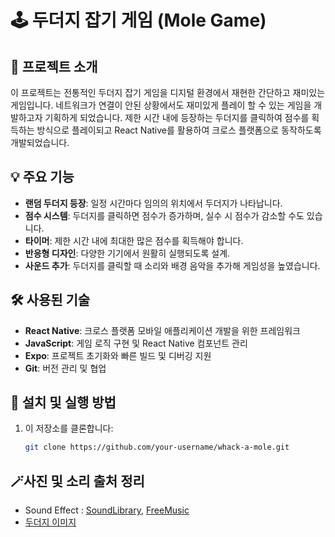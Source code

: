 # 🕹️ 두더지 잡기 게임 (Mole Game)

## 📜 프로젝트 소개
이 프로젝트는 전통적인 두더지 잡기 게임을 디지털 환경에서 재현한 간단하고 재미있는 게임입니다. 네트워크가 연결이 안된 상황에서도 재미있게 플레이 할 수 있는 게임을 개발하고자 기획하게 되었습니다. 제한 시간 내에 등장하는 두더지를 클릭하여 점수를 획득하는 방식으로 플레이되고 React Native를 활용하여 크로스 플랫폼으로 동작하도록 개발되었습니다.

## 💡 주요 기능
- **랜덤 두더지 등장**: 일정 시간마다 임의의 위치에서 두더지가 나타납니다.
- **점수 시스템**: 두더지를 클릭하면 점수가 증가하며, 실수 시 점수가 감소할 수도 있습니다.
- **타이머**: 제한 시간 내에 최대한 많은 점수를 획득해야 합니다.
- **반응형 디자인**: 다양한 기기에서 원활히 실행되도록 설계.
- **사운드 추가**: 두더지를 클릭할 때 소리와 배경 음악을 추가해 게임성을 높였습니다.

## 🛠️ 사용된 기술
- **React Native**: 크로스 플랫폼 모바일 애플리케이션 개발을 위한 프레임워크
- **JavaScript**: 게임 로직 구현 및 React Native 컴포넌트 관리
- **Expo**: 프로젝트 초기화와 빠른 빌드 및 디버깅 지원
- **Git**: 버전 관리 및 협업

## 🚀 설치 및 실행 방법
1. 이 저장소를 클론합니다:
   ```bash
   git clone https://github.com/your-username/whack-a-mole.git

## 🪄사진 및 소리 출처 정리
- Sound Effect : [SoundLibrary](www.youtube.com/@SoundLibrary1), [FreeMusic](www.youtube.com/@FreeMusicc)
- [두더지 이미지](https://littledeep.com/mole-illustration/)
